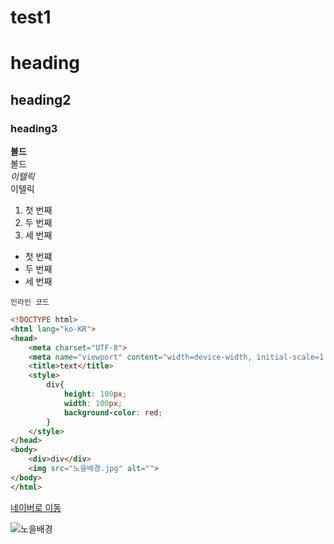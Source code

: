 # test1

# heading
## heading2
### heading3


**볼드** <br> 볼드<br>
*이텔릭* <br> 이텔릭

1. 첫 번째
2. 두 번째
3. 세 번째

- 첫 번쨰
- 두 번째
- 세 번째



`인라인 코드`


``` html
<!DOCTYPE html>
<html lang="ko-KR">
<head>
    <meta charset="UTF-8">
    <meta name="viewport" content="width=device-width, initial-scale=1.0">
    <title>text</title>
    <style>
        div{
            height: 100px;
            width: 100px;
            background-color: red;
        }
    </style>
</head>
<body>
    <div>div</div>
    <img src="노을배경.jpg" alt="">
</body>
</html>
```



[네이버로 이동](https://naver.com)


![노을배경](https://github.com/user-attachments/assets/d62f8760-cf54-4e50-a1d6-ae2f742d6dbb)
